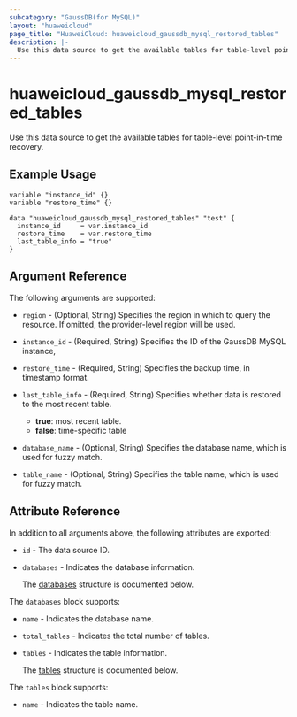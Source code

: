 ```yaml
---
subcategory: "GaussDB(for MySQL)"
layout: "huaweicloud"
page_title: "HuaweiCloud: huaweicloud_gaussdb_mysql_restored_tables"
description: |-
  Use this data source to get the available tables for table-level point-in-time recovery.
---
```


# huaweicloud_gaussdb_mysql_restored_tables

Use this data source to get the available tables for table-level point-in-time recovery.

## Example Usage

```hcl
variable "instance_id" {}
variable "restore_time" {}

data "huaweicloud_gaussdb_mysql_restored_tables" "test" {
  instance_id     = var.instance_id
  restore_time    = var.restore_time
  last_table_info = "true"
}
```

## Argument Reference

The following arguments are supported:

* `region` - (Optional, String) Specifies the region in which to query the resource.
  If omitted, the provider-level region will be used.

* `instance_id` - (Required, String) Specifies the ID of the GaussDB MySQL instance,

* `restore_time` - (Required, String) Specifies the backup time, in timestamp format.

* `last_table_info` - (Required, String) Specifies  whether data is restored to the most recent table.
  + **true**: most recent table.
  + **false**: time-specific table

* `database_name` - (Optional, String) Specifies the database name, which is used for fuzzy match.

* `table_name` - (Optional, String) Specifies the table name, which is used for fuzzy match.

## Attribute Reference

In addition to all arguments above, the following attributes are exported:

* `id` - The data source ID.

* `databases` - Indicates the database information.

  The [databases](#databases_struct) structure is documented below.

<a name="databases_struct"></a>
The `databases` block supports:

* `name` - Indicates the database name.

* `total_tables` - Indicates the total number of tables.

* `tables` - Indicates the table information.

  The [tables](#databases_tables_struct) structure is documented below.

<a name="databases_tables_struct"></a>
The `tables` block supports:

* `name` - Indicates the table name.
